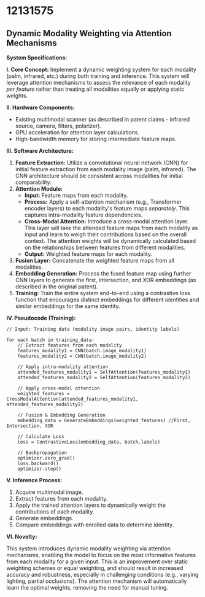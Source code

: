 # 12131575

## Dynamic Modality Weighting via Attention Mechanisms

**System Specifications:**

**I. Core Concept:** Implement a dynamic weighting system for each modality (palm, infrared, etc.) during both training and inference. This system will leverage attention mechanisms to assess the relevance of each modality *per feature* rather than treating all modalities equally or applying static weights.

**II. Hardware Components:**

*   Existing multimodal scanner (as described in patent claims - infrared source, camera, filters, polarizer).
*   GPU acceleration for attention layer calculations.
*   High-bandwidth memory for storing intermediate feature maps.

**III. Software Architecture:**

1.  **Feature Extraction:** Utilize a convolutional neural network (CNN) for initial feature extraction from each modality image (palm, infrared). The CNN architecture should be consistent across modalities for initial comparability.
2.  **Attention Module:**
    *   **Input:** Feature maps from each modality.
    *   **Process:** Apply a self-attention mechanism (e.g., Transformer encoder layers) to each modality's feature maps *separately*. This captures intra-modality feature dependencies.
    *   **Cross-Modal Attention:** Introduce a cross-modal attention layer. This layer will take the attended feature maps from each modality as input and learn to weigh their contributions based on the overall context. The attention weights will be dynamically calculated based on the relationships between features from different modalities.
    *   **Output:** Weighted feature maps for each modality.
3.  **Fusion Layer:** Concatenate the weighted feature maps from all modalities.
4.  **Embedding Generation:** Process the fused feature map using further CNN layers to generate the first, intersection, and XOR embeddings (as described in the original patent).
5.  **Training:** Train the entire system end-to-end using a contrastive loss function that encourages distinct embeddings for different identities and similar embeddings for the same identity.

**IV. Pseudocode (Training):**

```pseudocode
// Input: Training data (modality image pairs, identity labels)

for each batch in training_data:
    // Extract features from each modality
    features_modality1 = CNN(batch.image_modality1)
    features_modality2 = CNN(batch.image_modality2)

    // Apply intra-modality attention
    attended_features_modality1 = SelfAttention(features_modality1)
    attended_features_modality2 = SelfAttention(features_modality2)

    // Apply cross-modal attention
    weighted_features = CrossModalAttention(attended_features_modality1, attended_features_modality2)

    // Fusion & Embedding Generation
    embedding_data = GenerateEmbeddings(weighted_features) //First, Intersection, XOR

    // Calculate Loss
    loss = ContrastiveLoss(embedding_data, batch.labels)

    // Backpropagation
    optimizer.zero_grad()
    loss.backward()
    optimizer.step()
```

**V. Inference Process:**

1.  Acquire multimodal image.
2.  Extract features from each modality.
3.  Apply the trained attention layers to dynamically weight the contributions of each modality.
4.  Generate embeddings.
5.  Compare embeddings with enrolled data to determine identity.

**VI. Novelty:**

This system introduces dynamic modality weighting via attention mechanisms, enabling the model to focus on the most informative features from each modality for a given input. This is an improvement over static weighting schemes or equal weighting, and should result in increased accuracy and robustness, especially in challenging conditions (e.g., varying lighting, partial occlusions). The attention mechanism will automatically learn the optimal weights, removing the need for manual tuning.